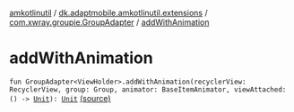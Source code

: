 [amkotlinutil](../../index.md) / [dk.adaptmobile.amkotlinutil.extensions](../index.md) / [com.xwray.groupie.GroupAdapter](index.md) / [addWithAnimation](./add-with-animation.md)

# addWithAnimation

`fun GroupAdapter<ViewHolder>.addWithAnimation(recyclerView: RecyclerView, group: Group, animator: BaseItemAnimator, viewAttached: () -> `[`Unit`](https://kotlinlang.org/api/latest/jvm/stdlib/kotlin/-unit/index.html)`): `[`Unit`](https://kotlinlang.org/api/latest/jvm/stdlib/kotlin/-unit/index.html) [(source)](https://github.com/adaptmobile-organization/amkotlinutil/tree/master/amkotlinutil/amkotlinutil/src/main/java/dk/adaptmobile/amkotlinutil/extensions/GroupieExtensions.kt#L10)
